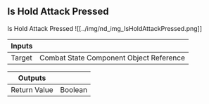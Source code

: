 ## Is Hold Attack Pressed
Is Hold Attack Pressed
![[../img/nd_img_IsHoldAttackPressed.png]]

|Inputs||
|--|--|
| Target | Combat State Component Object Reference |

|Outputs||
|--|--|
| Return Value | Boolean |
